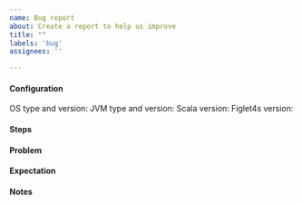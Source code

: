 ```yaml
---
name: Bug report
about: Create a report to help us improve
title: ""
labels: 'bug'
assignees: ''

---
```

#### Configuration

OS type and version:
JVM type and version:
Scala version:
Figlet4s version:

#### Steps

<!--
Describe the exact steps to reproduce your problems on our computer, including scala and library
version. You can also add a minimum working example that reproduces the bug.
-->

#### Problem

<!-- Next, describe the problem, or what you think is the problem. -->

#### Expectation

<!-- Describe what you think should've happened. -->

#### Notes

<!-- Something else you want to share here. -->
